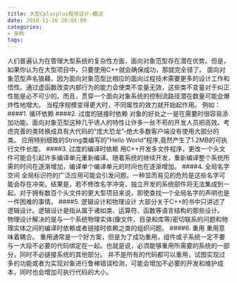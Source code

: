 ```yaml
---
title: 大型Cplusplus程序设计-概述
date: 2018-11-16 20:04:09
categories:
- 架构
tags:
---
```

人们普遍认为在管理大型系统的复杂性方面，面向对象范型存在潜在优势。但是，如果你认为在大型项目中，只要使用C++就会确保成功，那就完全错了。
面向对象范型声名狼藉，因为面向对象范型比相应的面向过程技术需要更多的设计工作和悟性。通过虚函数改变内部行为的能力会使类不变量无效，这些类不变量对于纠正性能是必不可少的。而且，贯穿一个面向对象系统的控制流路径潜在数量可能会爆炸性地增大。
当程序规模变得更大时，不同属性的效力就开始起作用。
例如：
####1. 循环依赖
####2. 过度的链接时依赖
对象的好处之一是在需要时很容易添加功能。面向对象范型这种几乎诱人的特性让许多一丝不苟的开发人员把高效、考虑完善的类转换成具有大代码的“庞大恐龙”-绝大多数客户端没有使用大部分的类。
应用特别细致的String类编写的"Hello World"程序,竟然产生了1.2MB的可执行文件长度。
####3. 过度的编译时依赖
用C++开发多文件程序，更改一个头文件可能会引起许多编译单元重新编译。随着系统的继续开发，重新编译整个系统所需的时间在逐渐增加，编译单个编译单元的时间也在逐渐增加。
####4. 全局名字空间
全局标识符的广泛应用可能会引发问题。一种显而易见的危险是这些名字可能会存在冲突。结果是，若不修改名字冲突，独立开发的系统部件将无法集成到一起。对于拥有数百个头文件的更大型项目来说，即使查找一个全局名字的声明也是一件困难的事情。
####5. 逻辑设计和物理设计
大部分关于C++的书中只讲述了逻辑设计。逻辑设计是指从属于诸如类、运算符、函数等语言结构的那些设计。
物理设计解决的是与一个系统物理实体(像文件、目录和库等)密切联系的问题和物理实体之间的编译时依赖或者链接时依赖之类的组织问题。
####6. 重用
重用意味着耦合。
重用通常是一个好方案，但是为了成功重用，组件或子系统一定不要与一大段不必要的代码绑定在一起。也就是说，必须能够重用所需要的系统的一部分，同时不必链接系统的其他部分。
并不是所有的代码都可以重用，试图实现过多的功能或者为实现对象进行鲁棒错误检测，可能会增加不必要的开发和维护成本，同时也会增加可执行代码的大小。